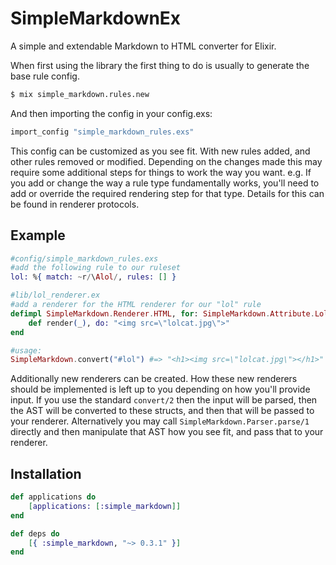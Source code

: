 # SimpleMarkdownEx
A simple and extendable Markdown to HTML converter for Elixir.

When first using the library the first thing to do is usually to
generate the base rule config.
```bash
$ mix simple_markdown.rules.new
```

And then importing the config in your config.exs:
```elixir
import_config "simple_markdown_rules.exs"
```

This config can be customized as you see fit. With new rules added,
and other rules removed or modified. Depending on the changes made
this may require some additional steps for things to work the way
you want. e.g. If you add or change the way a rule type fundamentally
works, you'll need to add or override the required rendering step
for that type. Details for this can be found in renderer protocols.

Example
-------
```elixir
#config/simple_markdown_rules.exs
#add the following rule to our ruleset
lol: %{ match: ~r/\Alol/, rules: [] }

#lib/lol_renderer.ex
#add a renderer for the HTML renderer for our "lol" rule
defimpl SimpleMarkdown.Renderer.HTML, for: SimpleMarkdown.Attribute.Lol do
    def render(_), do: "<img src=\"lolcat.jpg\">"
end

#usage:
SimpleMarkdown.convert("#lol") #=> "<h1><img src=\"lolcat.jpg\"></h1>"
```

Additionally new renderers can be created. How these new renderers should
be implemented is left up to you depending on how you'll provide input.
If you use the standard `convert/2` then the input will
be parsed, then the AST will be converted to these structs, and then
that will be passed to your renderer. Alternatively you may call
`SimpleMarkdown.Parser.parse/1` directly and then manipulate that AST
how you see fit, and pass that to your renderer.

Installation
------------
```elixir
def applications do
    [applications: [:simple_markdown]]
end

def deps do
    [{ :simple_markdown, "~> 0.3.1" }]
end
```
